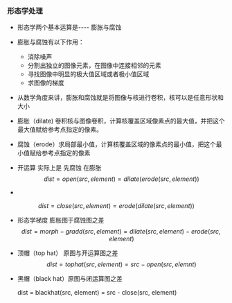 ###     形态学处理

- 形态学两个基本运算是---- 膨胀与腐蚀
- 膨胀与腐蚀有以下作用：
  - 消除噪声
  - 分割出独立的图像元素，在图像中连接相邻的元素
  - 寻找图像中明显的极大值区域或者极小值区域
  - 求图像的梯度

- 从数学角度来讲，膨胀和腐蚀就是将图像与核进行卷积，核可以是任意形状和大小

- 膨胀（dilate) 卷积核与图像卷积，计算核覆盖区域像素点的最大值，并把这个最大值赋给参考点指定的像素。

- 腐蚀（erode）求局部最小值，计算核覆盖区域的像素点的最小值，把这个最小值赋给参考点指定的像素

- 开运算 实际上是 先腐蚀 在膨胀
  $$
  dist = open(src,element) = dilate(erode(src, element))
  $$

- 

$$
dist = close(src, element) = erode(dilate(src, element))
$$

- 形态学梯度 膨胀图于腐蚀图之差
  $$
  dist = morph-gradd(src, element) = dilate(src, element) - erode(src, element)
  $$


- 顶帽（top hat） 原图与开运算图之差 
  $$
  dist = tophat(src, element) = src - open(src, elemnt)
  $$


- 黑帽（black hat）原图与闭运算图之差

  dist = blackhat(src, element) = src - close(src, element)
